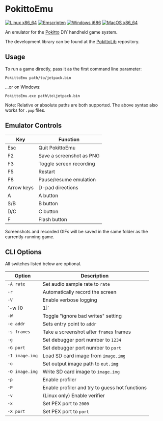 # PokittoEmu

[![Linux x86_64](https://github.com/felipemanga/PokittoEmu/actions/workflows/c-cpp-linux-x86_64.yml/badge.svg)](https://github.com/felipemanga/PokittoEmu/actions/workflows/c-cpp-linux-x86_64.yml) [![Emscripten](https://github.com/felipemanga/PokittoEmu/actions/workflows/c-cpp-emscripten.yml/badge.svg)](https://github.com/felipemanga/PokittoEmu/actions/workflows/c-cpp-emscripten.yml) [![Windows i686](https://github.com/felipemanga/PokittoEmu/actions/workflows/c-cpp-windows-i686.yml/badge.svg)](https://github.com/felipemanga/PokittoEmu/actions/workflows/c-cpp-windows-i686.yml) [![MacOS x86_64](https://github.com/felipemanga/PokittoEmu/actions/workflows/c-cpp-macos-x86_64.yml/badge.svg)](https://github.com/felipemanga/PokittoEmu/actions/workflows/c-cpp-macos-x86_64.yml)

An emulator for the [Pokitto](https://www.pokitto.com/) DIY handheld game system.

The development library can be found at the [PokittoLib](https://github.com/pixelbath/PokittoLib) repository.

## Usage
To run a game directly, pass it as the first command line parameter:

```
PokittoEmu path/to/jetpack.bin
```

...or on Windows:

```
PokittoEmu.exe path\to\jetpack.bin
```

Note: Relative or absolute paths are both supported. The above syntax also works for `.pop` files.


## Emulator Controls
| Key        | Function                 |
| ---------- | ------------------------ |
| Esc        | Quit PokittoEmu          |
| F2         | Save a screenshot as PNG |
| F3         | Toggle screen recording  |
| F5         | Restart                  |
| F8         | Pause/resume emulation   |
| Arrow keys | D-pad directions         |
| A          | A button                 |
| S/B        | B button                 |
| D/C        | C button                 |
| F          | Flash button             |

Screenshots and recorded GIFs will be saved in the same folder as the currently-running game.

## CLI Options
All switches listed below are optional.

| Option     | Description         |
|------------|---------------------|
| `-A rate` | Set audio sample rate to `rate` |
| `-r` | Automatically record the screen |
| `-V` | Enable verbose logging |
| `-w [0|1]` | Set "ignore bad writes" setting (passing without a number defaults to `1`) |
| `-W` | Toggle "ignore bad writes" setting |
| `-e addr` | Sets entry point to `addr` |
| `-s frames` | Take a screenshot after `frames` frames |
| `-g` | Set debugger port number to `1234` |
| `-G port` | Set debugger port number to `port` |
| `-I image.img` | Load SD card image from `image.img` |
| `-o` | Set output image path to `out.img` |
| `-O image.img` | Write SD card image to `image.img` |
| `-p` | Enable profiler |
| `-P` | Enable profiler and try to guess hot functions |
| `-v` | (Linux only) Enable verifier |
| `-x` | Set PEX port to `2000` |
| `-X port` | Set PEX port to `port` |

